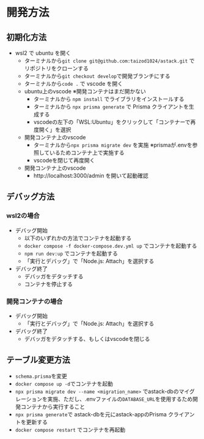 # 開発方法

## 初期化方法

- wsl2 で ubuntu を開く
  - ターミナルから`git clone git@github.com:taizod1024/astack.git` でリポジトリをクローンする
  - ターミナルから`git checkout develop`で開発ブランチにする
  - ターミナルから`code .` で vscode を開く
  - ubuntu上のvscode ※開発コンテナはまだ開かない
    - ターミナルから `npm install` でライブラリをインストールする
    - ターミナルから `npx prisma generate` で Prisma クライアントを生成する
    - vscodeの左下の「WSL:Ubuntu」をクリックして「コンテナーで再度開く」を選択
  - 開発コンテナ上のvscode
    - ターミナルから`npx prisma migrate dev` を実施 ※prismaが.envを参照しているためコンテナ上で実施する
    - vscodeを閉じて再度開く
  - 開発コンテナ上のvscode
    - http://localhost:3000/admin を開いて起動確認

## デバッグ方法

### wsl2の場合

- デバッグ開始
  - 以下のいずれかの方法でコンテナを起動する
  - `docker compose -f docker-compose.dev.yml up` でコンテナを起動する
  - `npm run dev:up` でコンテナを起動する
  - 「実行とデバッグ」で「Node.js: Attach」を選択する
- デバッグ終了
  - デバッガをデタッチする
  - コンテナを停止する

### 開発コンテナの場合

- デバッグ開始
  - 「実行とデバッグ」で「Node.js: Attach」を選択する
- デバッグ終了
  - デバッガをデタッチする、もしくはvscodeを閉じる

## テーブル変更方法

- `schema.prisma`を変更
- `docker compose up -d`でコンテナを起動
- `npx prisma migrate dev --name <migration_name>` でastack-dbのマイグレーションを実施、ただし、.envファイルの`DATABASE_URL`を使用するため開発コンテナから実行すること
- `npx prisma generate`で astack-dbを元にastack-appのPrisma クライアントを更新する
- `docker compose restart` でコンテナを再起動
